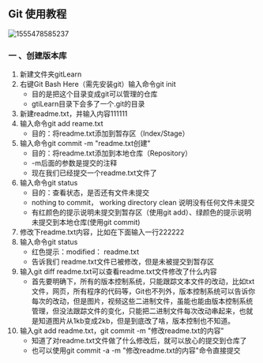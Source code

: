 ## Git 使用教程

![1555478585237](F:\SelfWorkSpace\gitLearn\image\1555478585237.png)

### 一 、创建版本库

1. 新建文件夹gitLearn
2. 右键Git Bash Here（需先安装git）输入命令git init
   - 目的是把这个目录变成git可以管理的仓库
   - gtiLearn目录下会多了一个.git的目录
3. 新建readme.txt，并输入内容111111
4. 输入命令git add reame.txt
   - 目的：将readme.txt添加到暂存区（Index/Stage）
5. 输入命令git commit -m "readme.txt创建"
   - 目的：将readme.txt添加到本地仓库（Repository）
   - -m后面的参数是提交的注释
   - 现在我们已经提交一个readme.txt文件了
6. 输入命令git status
   - 目的：查看状态，是否还有文件未提交
   - nothing to commit， working directory clean 说明没有任何文件未提交
   - 有红颜色的提示说明未提交到暂存区（使用git add）、绿颜色的提示说明未提交到本地仓库(使用git commit)
7. 修改下readme.txt内容，比如在下面输入一行222222
8. 输入命令git status
   - 红色提示：modified： readme.txt
   - 告诉我们 readme.txt文件已被修改，但是未被提交到暂存区
9. 输入git diff readme.txt可以查看readme.txt文件修改了什么内容
   - 首先要明确下，所有的版本控制系统，只能跟踪文本文件的改动，比如txt文件，网页，所有程序的代码等，Git也不列外，版本控制系统可以告诉你每次的改动，但是图片，视频这些二进制文件，虽能也能由版本控制系统管理，但没法跟踪文件的变化，只能把二进制文件每次改动串起来，也就是知道图片从1kb变成2kb，但是到底改了啥，版本控制也不知道。
10. 输入git add readme.txt，git commit -m "修改readme.txt的内容"
    - 知道了对readme.txt文件做了什么修改后，就可以放心的提交到仓库了
    - 也可以使用git commit -a -m "修改readme.txt的内容"命令直接提交